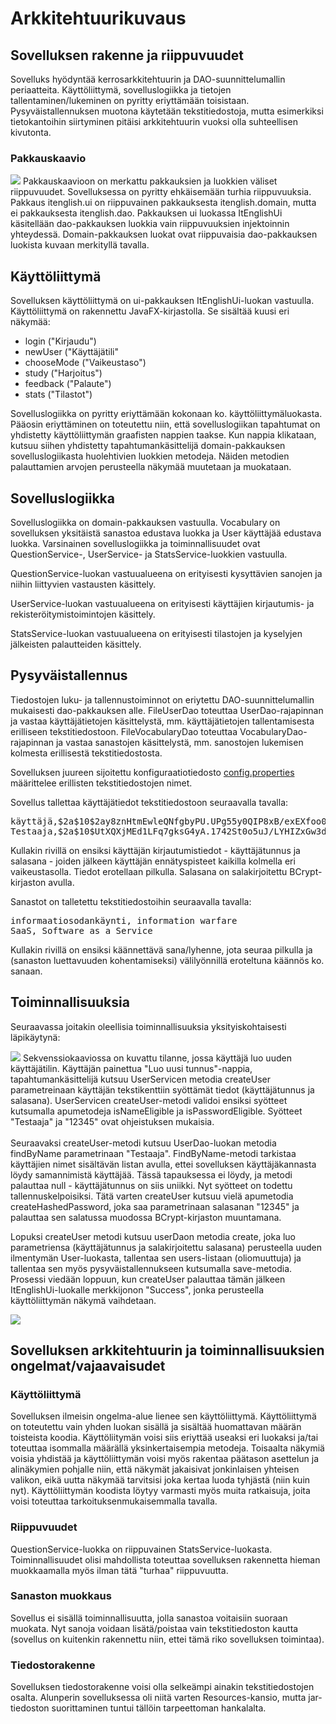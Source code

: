# Arkkitehtuurikuvaus  

## Sovelluksen rakenne ja riippuvuudet  
Sovelluks hyödyntää kerrosarkkitehtuurin ja DAO-suunnittelumallin periaatteita. Käyttöliittymä, sovelluslogiikka ja tietojen tallentaminen/lukeminen on pyritty eriyttämään toisistaan. Pysyväistallennuksen muotona käytetään tekstitiedostoja, mutta esimerkiksi tietokantoihin siirtyminen pitäisi arkkitehtuurin vuoksi olla suhteellisen kivutonta.
 
### Pakkauskaavio
<img src="https://github.com/tietotuomas/ot-harjoitustyo/blob/master/dokumentaatio/kuvat/UML-kaavio.png?raw=true">  
Pakkauskaavioon on merkattu pakkauksien ja luokkien väliset riippuvuudet. Sovelluksessa on pyritty ehkäisemään turhia riippuvuuksia. Pakkaus itenglish.ui on riippuvainen pakkauksesta itenglish.domain, mutta ei pakkauksesta itenglish.dao. Pakkauksen ui luokassa ItEnglishUi käsitellään dao-pakkauksen luokkia vain riippuvuuksien injektoinnin yhteydessä. Domain-pakkauksen luokat ovat riippuvaisia dao-pakkauksen luokista kuvaan merkityllä tavalla.

## Käyttöliittymä  
Sovelluksen käyttöliittymä on ui-pakkauksen ItEnglishUi-luokan vastuulla. Käyttöliittymä on rakennettu JavaFX-kirjastolla. Se sisältää kuusi eri näkymää:
- login ("Kirjaudu")
- newUser ("Käyttäjätili"
- chooseMode ("Vaikeustaso")
- study ("Harjoitus")
- feedback ("Palaute")
- stats ("Tilastot")

Sovelluslogiikka on pyritty eriyttämään kokonaan ko. käyttöliittymäluokasta. Pääosin eriyttäminen on toteutettu niin, että sovelluslogiikan tapahtumat on yhdistetty käyttöliittymän graafisten nappien taakse. Kun nappia klikataan, kutsuu siihen yhdistetty tapahtumankäsittelijä domain-pakkauksen sovelluslogiikasta huolehtivien luokkien metodeja. Näiden metodien palauttamien arvojen perusteella näkymää muutetaan ja muokataan.

## Sovelluslogiikka  
Sovelluslogiikka on domain-pakkauksen vastuulla. Vocabulary on sovelluksen yksitäistä sanastoa edustava luokka ja User käyttäjää edustava luokka. Varsinainen sovelluslogiikka ja toiminnallisuudet ovat QuestionService-, UserService- ja StatsService-luokkien vastuulla. 

QuestionService-luokan vastuualueena on erityisesti kysyttävien sanojen ja niihin liittyvien vastausten käsittely.

UserService-luokan vastuualueena on erityisesti käyttäjien kirjautumis- ja rekisteröitymistoimintojen käsittely.

StatsService-luokan vastuualueena on erityisesti tilastojen ja kyselyjen jälkeisten palautteiden käsittely.

## Pysyväistallennus 
Tiedostojen luku- ja tallennustoiminnot on eriytettu DAO-suunnittelumallin mukaisesti dao-pakkauksen alle. FileUserDao toteuttaa UserDao-rajapinnan ja vastaa käyttäjätietojen käsittelystä, mm. käyttäjätietojen tallentamisesta erilliseen tekstitiedostoon. FileVocabularyDao toteuttaa VocabularyDao-rajapinnan ja vastaa sanastojen käsittelystä, mm. sanostojen lukemisen kolmesta erillisestä tekstitiedostosta.

Sovelluksen juureen sijoitettu konfiguraatiotiedosto [config.properties](https://github.com/tietotuomas/ot-harjoitustyo/blob/master/ITEnglish/config.properties) määrittelee erillisten tekstitiedostojen nimet.

Sovellus tallettaa käyttäjätiedot tekstitiedostoon seuraavalla tavalla:

<pre>
käyttäjä,$2a$10$2ay8znHtmEwleQNfgbyPU.UPg55y0QIP8xB/exEXfoo0exTdFXAgK,0,0,0
Testaaja,$2a$10$UtXQXjMEd1LFq7gksG4yA.1742St0o5uJ/LYHIZxGw3d65S.C5mxe,15,12,3
</pre>

Kullakin rivillä on ensiksi käyttäjän kirjautumistiedot - käyttäjätunnus ja salasana - joiden jälkeen käyttäjän ennätyspisteet kaikilla kolmella eri vaikeustasolla. Tiedot erotellaan pilkulla. Salasana on salakirjoitettu BCrypt-kirjaston avulla.

Sanastot on talletettu tekstitiedostoihin seuraavalla tavalla:

<pre>
informaatiosodankäynti, information warfare 
SaaS, Software as a Service
</pre>

Kullakin rivillä on ensiksi käännettävä sana/lyhenne, jota seuraa pilkulla ja (sanaston luettavuuden kohentamiseksi) välilyönnillä eroteltuna käännös ko. sanaan.

## Toiminnallisuuksia  
Seuraavassa joitakin oleellisia toiminnallisuuksia yksityiskohtaisesti läpikäytynä:

<img src="https://github.com/tietotuomas/ot-harjoitustyo/blob/master/dokumentaatio/kuvat/K%C3%A4ytt%C3%A4j%C3%A4tilin%20luonti.png?raw=true">  
Sekvenssiokaaviossa on kuvattu tilanne, jossa käyttäjä luo uuden käyttäjätilin. Käyttäjän painettua "Luo uusi tunnus"-nappia, tapahtumankäsittelijä kutsuu UserServicen metodia createUser parametreinaan käyttäjän tekstikenttiin syöttämät tiedot (käyttäjätunnus ja salasana).  UserServicen createUser-metodi validoi ensiksi syötteet kutsumalla apumetodeja isNameEligible ja isPasswordEligible. Syötteet "Testaaja" ja "12345" ovat ohjeistuksen mukaisia.<br><br/>
Seuraavaksi createUser-metodi kutsuu UserDao-luokan metodia findByName parametrinaan "Testaaja". FindByName-metodi tarkistaa käyttäjien nimet sisältävän listan avulla, ettei sovelluksen käyttäjäkannasta löydy samannimistä käyttäjää. Tässä tapauksessa ei löydy, ja metodi palauttaa null - käyttäjätunnus on siis uniikki. Nyt syötteet on todettu tallennuskelpoisiksi. Tätä varten createUser kutsuu vielä apumetodia createHashedPassword, joka saa parametrinaan salasanan "12345" ja palauttaa sen salatussa muodossa BCrypt-kirjaston muuntamana.

Lopuksi createUser metodi kutsuu userDaon metodia create, joka luo parametriensa (käyttäjätunnus ja salakirjoitettu salasana) perusteella uuden ilmentymän User-luokasta, tallentaa sen users-listaan (oliomuuttuja) ja tallentaa sen myös pysyväistallennukseen kutsumalla save-metodia. Prosessi viedään loppuun, kun createUser palauttaa tämän jälkeen ItEnglishUi-luokalle merkkijonon "Success", jonka perusteella käyttöliittymän näkymä vaihdetaan.

<img src="https://github.com/tietotuomas/ot-harjoitustyo/blob/master/dokumentaatio/kuvat/Palautteen%20luonti.png?raw=true">


## Sovelluksen arkkitehtuurin ja toiminnallisuuksien ongelmat/vajaavaisudet  

### Käyttöliittymä
Sovelluksen ilmeisin ongelma-alue lienee sen käyttöliittymä. Käyttöliittymä on toteutettu vain yhden luokan sisällä ja sisältää huomattavan määrän toisteista koodia. Käyttöliitymän voisi siis eriyttää useaksi eri luokaksi ja/tai toteuttaa isommalla määrällä yksinkertaisempia metodeja. Toisaalta näkymiä voisia yhdistää ja käyttöliittymän voisi myös rakentaa päätason asettelun ja alinäkymien pohjalle niin, että näkymät jakaisivat jonkinlaisen yhteisen valikon, eikä uutta näkymää tarvitsisi joka kertaa luoda tyhjästä (niin kuin nyt). Käyttöliittymän koodista löytyy varmasti myös muita ratkaisuja, joita voisi toteuttaa tarkoituksenmukaisemmalla tavalla.

### Riippuvuudet
QuestionService-luokka on riippuvainen StatsService-luokasta. Toiminnallisuudet olisi mahdollista toteuttaa sovelluksen rakennetta hieman muokkaamalla myös ilman tätä "turhaa" riippuvuutta.

### Sanaston muokkaus
Sovellus ei sisällä toiminnallisuutta, jolla sanastoa voitaisiin suoraan muokata. Nyt sanoja voidaan lisätä/poistaa vain tekstitiedoston kautta (sovellus on kuitenkin rakennettu niin, ettei tämä riko sovelluksen toimintaa).

### Tiedostorakenne
Sovelluksen tiedostorakenne voisi olla selkeämpi ainakin tekstitiedostojen osalta. Alunperin sovelluksessa oli niitä varten Resources-kansio, mutta jar-tiedoston suorittaminen tuntui tällöin tarpeettoman hankalalta.
